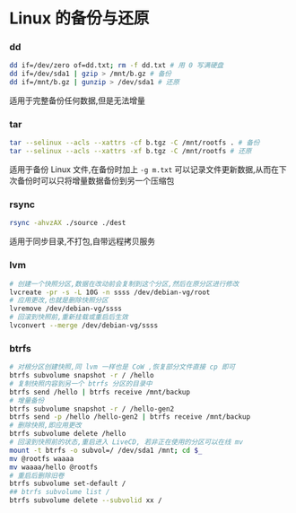 # Linux 的备份与还原
### dd
```bash
dd if=/dev/zero of=dd.txt; rm -f dd.txt # 用 0 写满硬盘
dd if=/dev/sda1 | gzip > /mnt/b.gz # 备份
dd if=/mnt/b.gz | gunzip > /dev/sda1 # 还原
```
适用于完整备份任何数据,但是无法增量
### tar
```bash
tar --selinux --acls --xattrs -cf b.tgz -C /mnt/rootfs . # 备份
tar --selinux --acls --xattrs -xf b.tgz -C /mnt/rootfs # 还原
```
适用于备份 Linux 文件,在备份时加上 `-g m.txt` 可以记录文件更新数据,从而在下次备份时可以只将增量数据备份到另一个压缩包
### rsync
```bash
rsync -ahvzAX ./source ./dest
```
适用于同步目录,不打包,自带远程拷贝服务
### lvm
```bash
# 创建一个快照分区,数据在改动前会复制到这个分区,然后在原分区进行修改
lvcreate -pr -s -L 10G -n ssss /dev/debian-vg/root
# 应用更改,也就是删除快照分区
lvremove /dev/debian-vg/ssss
# 回滚到快照前,重新挂载或重启后生效
lvconvert --merge /dev/debian-vg/ssss
```
### btrfs
```bash
# 对根分区创建快照,同 lvm 一样也是 CoW ,恢复部分文件直接 cp 即可
btrfs subvolume snapshot -r / /hello
# 复制快照内容到另一个 btrfs 分区的目录中
btrfs send /hello | btrfs receive /mnt/backup
# 增量备份
btrfs subvolume snapshot -r / /hello-gen2
btrfs send -p /hello /hello-gen2 | btrfs receive /mnt/backup
# 删除快照,即应用更改
btrfs subvolume delete /hello
# 回滚到快照前的状态,重启进入 LiveCD, 若非正在使用的分区可以在线 mv
mount -t btrfs -o subvol=/ /dev/sda1 /mnt; cd $_
mv @rootfs waaaa
mv waaaa/hello @rootfs
# 重启后删除旧卷
btrfs subvolume set-default /
## btrfs subvolume list /
btrfs subvolume delete --subvolid xx /
```